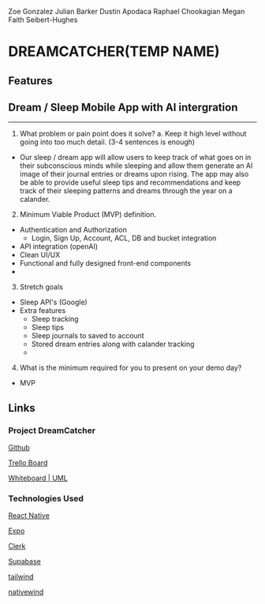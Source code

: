 Zoe Gonzalez
Julian Barker
Dustin Apodaca
Raphael Chookagian
Megan Faith Seibert-Hughes

# DREAMCATCHER(TEMP NAME)

## Features

## Dream / Sleep Mobile App with AI intergration

---

1. What problem or pain point does it solve? a. Keep it high level without going into too much detail. (3-4 sentences is enough)

- Our sleep / dream app will allow users to keep track of what goes on in their subconscious minds while sleeping and allow them generate an AI image of their journal entries or dreams upon rising. The app may also be able to provide useful sleep tips and recommendations and keep track of their sleeping patterns and dreams through the year on a calander.

2. Minimum Viable Product (MVP) definition.

- Authentication and Authorization
  - Login, Sign Up, Account, ACL, DB and bucket integration
- API integration (openAI)
- Clean UI/UX
- Functional and fully designed front-end components
-

3. Stretch goals

- Sleep API's (Google)
- Extra features
  - Sleep tracking
  - Sleep tips
  - Sleep journals to saved to account
  - Stored dream entries along with calander tracking
  -

4. What is the minimum required for you to present on your demo day?

- MVP

## Links

### Project DreamCatcher

[Github](https://github.com/DJRMZ/DreamCatcher)

[Trello Board](https://trello.com/b/mMaqS3zv/dreamers)

[Whiteboard | UML](https://www.figma.com/file/QyzI6kh0zmEUBHKJB7KrFX/Project-DreamCatcher?node-id=0%3A1&t=Ox0v8YmWvbhF9jum-0)

### Technologies Used

[React Native](https://reactnative.dev/docs/environment-setup)

[Expo](https://docs.expo.dev/)

[Clerk](https://clerk.dev/docs/quickstarts/get-started-with-expo)

[Supabase](https://supabase.com/docs/guides/getting-started/tutorials/with-expo)

[tailwind](https://tailwindcss.com/docs/installation)

[nativewind](https://www.nativewind.dev/)
